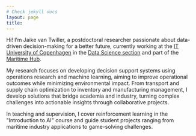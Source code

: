 ```yaml
---
# Check jekyll docs
layout: page
title: 
---
```


Hi! I’m Jaike van Twiller, a postdoctoral researcher passionate about data-driven decision-making for a better future, currently working at the [IT University of Copenhagen](https://en.itu.dk/) in the [Data Science section](https://en.itu.dk/Research/Research-Sections/Data-Science) and part of the [Maritime Hub](https://mhub.itu.dk/).

[comment]: <> (Add something about PhD with link to thesis)

My research focuses on developing decision support systems using operations research and machine learning, aiming to improve operational outcomes while minimizing environmental impact. From transport and supply chain optimization to inventory and manufacturing management, I develop solutions that bridge academia and industry, turning complex challenges into actionable insights through collaborative projects.

In teaching and supervision, I cover reinforcement learning in the "Introduction to AI" course and guide student projects ranging from maritime industry applications to game-solving challenges.
